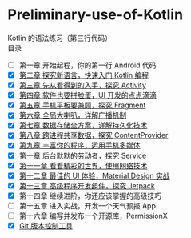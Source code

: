 # Preliminary-use-of-Kotlin
Kotlin 的语法练习（第三行代码）
<br/>
目录
- [ ] 第一章 开始起程，你的第一行 Android 代码
- [x] [第二章 探究新语言，快速入门 Kotlin 编程](https://jianghouren.com/tags/Kotlin/)
- [x] [第三章 先从看得到的入手，探究 Activity](https://github.com/feiyeyuanye/Preliminary-use-of-Kotlin/tree/master/app/src/main/java/com/example/myapplication/activity)
- [x] [第四章 软件也要拼脸蛋，UI 开发的点点滴滴](https://github.com/feiyeyuanye/Preliminary-use-of-Kotlin/tree/master/app/src/main/java/com/example/myapplication/ui)
- [x] [第五章 手机平板要兼顾，探究 Fragment](https://github.com/feiyeyuanye/Preliminary-use-of-Kotlin/tree/master/app/src/main/java/com/example/myapplication/fragment)
- [x] [第六章 全局大喇叭，详解广播机制](https://github.com/feiyeyuanye/Preliminary-use-of-Kotlin/tree/master/app/src/main/java/com/example/myapplication/broadcast)
- [x] [第七章 数据存储全方案，详解持久化技术](https://github.com/feiyeyuanye/Preliminary-use-of-Kotlin/tree/master/app/src/main/java/com/example/myapplication/storage)
- [x] [第八章 跨进程共享数据，探究 ContentProvider](https://github.com/feiyeyuanye/Preliminary-use-of-Kotlin/tree/master/app/src/main/java/com/example/myapplication/contentprovider)
- [x] [第九章 丰富你的程序，运用手机多媒体](https://github.com/feiyeyuanye/Preliminary-use-of-Kotlin/tree/master/app/src/main/java/com/example/myapplication/multimedia)
- [x] [第十章 后台默默的劳动者，探究 Service](https://github.com/feiyeyuanye/Preliminary-use-of-Kotlin/tree/master/app/src/main/java/com/example/myapplication/service)
- [x] [第十一章 看看精彩的世界，使用网络技术](https://github.com/feiyeyuanye/Preliminary-use-of-Kotlin/tree/master/app/src/main/java/com/example/myapplication/network)
- [x] [第十二章 最佳的 UI 体验，Material Design 实战](https://jianghouren.com/tags/Material-Design/)
- [x] [第十三章 高级程序开发组件，探究 Jetpack](https://jianghouren.com/tags/Jetpack/)
- [x] 第十四章 继续进阶，你还应该掌握的高级技巧
- [ ] 第十五章 进入实战，开发一个天气预报 App
- [ ] 第十六章 编写并发布一个开源库，PermissionX
- [x] [Git 版本控制工具](https://jianghouren.com/archives/15f503f8.html)

